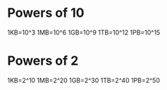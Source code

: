 # Powers of 10
1KB=10^3
1MB=10^6
1GB=10^9
1TB=10^12
1PB=10^15

# Powers of 2
1KB=2^10
1MB=2^20
1GB=2^30
1TB=2^40
1PB=2^50
